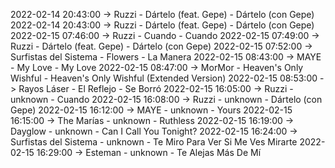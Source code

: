 2022-02-14 20:43:00 -> Ruzzi - Dártelo (feat. Gepe) - Dártelo (con Gepe)
2022-02-14 20:43:00 -> Ruzzi - Dártelo (feat. Gepe) - Dártelo (con Gepe)
2022-02-15 07:46:00 -> Ruzzi - Cuando - Cuando
2022-02-15 07:49:00 -> Ruzzi - Dártelo (feat. Gepe) - Dártelo (con Gepe)
2022-02-15 07:52:00 -> Surfistas del Sistema - Flowers - La Manera
2022-02-15 08:43:00 -> MAYE - My Love - My Love
2022-02-15 08:47:00 -> MorMor - Heaven's Only Wishful - Heaven's Only Wishful (Extended Version)
2022-02-15 08:53:00 -> Rayos Láser - El Reflejo - Se Borró
2022-02-15 16:05:00 -> Ruzzi - unknown - Cuando
2022-02-15 16:08:00 -> Ruzzi - unknown - Dártelo (con Gepe)
2022-02-15 16:12:00 -> MAYE - unknown - Yours
2022-02-15 16:15:00 -> The Marías - unknown - Ruthless
2022-02-15 16:19:00 -> Dayglow - unknown - Can I Call You Tonight?
2022-02-15 16:24:00 -> Surfistas del Sistema - unknown - Te Miro Para Ver Si Me Ves Mirarte
2022-02-15 16:29:00 -> Esteman - unknown - Te Alejas Más De Mí
